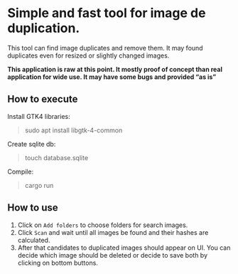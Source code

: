 # Simple and fast tool for image de duplication.

This tool can find image duplicates and remove them. It may found duplicates even for resized or slightly changed images.

**This application is raw at this point. It mostly proof of concept than real application for wide use. It may have some bugs and provided “as is”**


## How to execute

Install GTK4 libraries:
> sudo apt install libgtk-4-common

Create sqlite db:
> touch database.sqlite

Compile:

> cargo run

## How to use
1. Click on `Add folders` to choose folders for search images.
2. Click `Scan` and wait until all images be found and their hashes are calculated.
3. After that candidates to duplicated images should appear on UI. You can decide which image should be deleted or decide to save both by clicking on bottom buttons.